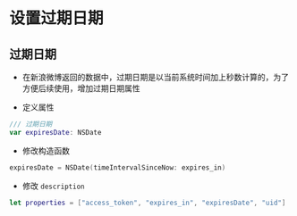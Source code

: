 # 设置过期日期

## 过期日期

* 在新浪微博返回的数据中，过期日期是以当前系统时间加上秒数计算的，为了方便后续使用，增加过期日期属性

* 定义属性

```swift
/// 过期日期
var expiresDate: NSDate
```

* 修改构造函数

```swift
expiresDate = NSDate(timeIntervalSinceNow: expires_in)
```

* 修改 `description`

```swift
let properties = ["access_token", "expires_in", "expiresDate", "uid"]
```

